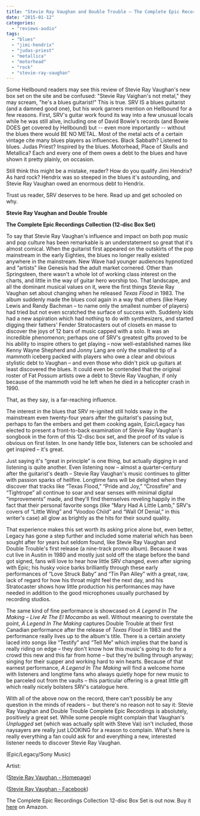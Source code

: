 ```yaml
---
title: "Stevie Ray Vaughan and Double Trouble – The Complete Epic Recordings Collection"
date: "2015-01-12"
categories: 
  - "reviews-audio"
tags: 
  - "blues"
  - "jimi-hendrix"
  - "judas-priest"
  - "metallica"
  - "motorhead"
  - "rock"
  - "stevie-ray-vaughan"
---
```


Some Hellbound readers may see this review of Stevie Ray Vaughan's new box set on the site and be confused: "Stevie Ray Vaighan's not metal," they may scream, "he's a blues guitarist!" This is true. SRV IS a blues guitarist (and a damned good one), but his work garners mention on Hellbound for a few reasons. First, SRV's guitar work found its way into a few unusual locals while he was still alive, including one of David Bowie's records (and Bowie DOES get covered by Hellbound) but -- even more importantly -- without the blues there would BE NO METAL. Most of the metal acts of a certain vintage cite many blues players as influences. Black Sabbath? Listened to blues. Judas Priest? Inspired by the blues. Motorhead, Place of Skulls and Metallica? Each and every one of them owes a debt to the blues and have shown it pretty plainly, on occasion.

Still think this might be a mistake, reader? How do you qualify Jimi Hendrix? As hard rock? Hendrix was so steeped in the blues it's astounding, and Stevie Ray Vaughan owed an enormous debt to Hendrix.

Trust us reader, SRV deserves to be here. Read up and get schooled on why.

**Stevie Ray Vaughan and Double Trouble**

**The Complete Epic Recordings Collection (12-disc Box Set)**

To say that Stevie Ray Vaughan's influence and impact on both pop music and pop culture has been remarkable is an understatement so great that it's almost comical. When the guitarist first appeared on the outskirts of the pop mainstream in the early Eighties, the blues no longer really existed anywhere in the mainstream. New Wave had younger audiences hypnotized and “artists” like Genesis had the adult market cornered. Other than Springsteen, there wasn't a whole lot of working class interest on the charts, and little in the way of guitar hero worship too. That landscape, and all the dominant musical values on it, were the first things Stevie Ray Vaughan set about changing when he released _Texas Flood_ in 1983. The album suddenly made the blues cool again in a way that others (like Huey Lewis and Randy Bachman – to name only the smallest number of players) had tried but not even scratched the surface of success with. Suddenly kids had a new aspiration which had nothing to do with synthesizers, and started digging their fathers' Fender Stratocasters out of closets en masse to discover the joys of 12 bars of music capped with a solo. It was an incredible phenomenon; perhaps one of SRV's greatest gifts proved to be his ability to inspire others to get playing – now well-established names like Kenny Wayne Shepherd and Jonny Lang are only the smallest tip of a mammoth iceberg packed with players who owe a clear and obvious stylistic debt to Vaughan – and even those who didn't pick up guitars at least discovered the blues. It could even be contended that the original roster of Fat Possum artists owe a debt to Stevie Ray Vaughan, if only because of the mammoth void he left when he died in a helicopter crash in 1990.

That, as they say, is a far-reaching influence.

The interest in the blues that SRV re-ignited still holds sway in the mainstream even twenty-four years after the guitarist's passing but, perhaps to fan the embers and get them cooking again, Epic/Legacy has elected to present a front-to-back examination of Stevie Ray Vaughan's songbook in the form of this 12-disc box set, and the proof of its value is obvious on first listen. In one handy little box, listeners can be schooled and get inspired – it's great.

Just saying it's “great in principle” is one thing, but actually digging in and listening is quite another. Even listening now – almost a quarter-century after the guitarist's death – Stevie Ray Vaughan's music continues to glitter with passion sparks of hellfire. Longtime fans will be delighted when they discover that tracks like “Texas Flood,” “Pride and Joy,” “Crossfire” and “Tightrope” all continue to soar and sear senses with minimal digital “improvements” made, and they'll find themselves reveling happily in the fact that their personal favorite songs (like “Mary Had A Little Lamb,” SRV's covers of “Little Wing” and “Voodoo Child” and “Wall Of Denial,” in this writer's case) all glow as brightly as the hits for their sound quality.

That experience makes this set worth its asking price alone but, even better, Legacy has gone a step further and included some material which has been sought after for years but seldom found, like Stevie Ray Vaughan and Double Trouble's first release (a nine-track promo album). Because it was cut live in Austin in 1980 and mostly just sold off the stage before the band got signed, fans will love to hear how little SRV changed, even after signing with Epic; his husky voice barks brilliantly through these early performances of “Love Struck Baby” and “Tin Pan Alley” with a great, raw, lack of regard for how his throat might feel the next day, and his Stratocaster shows how little production his performances may have needed in addition to the good microphones usually purchased by recording studios.

The same kind of fine performance is showcased on _A Legend In The Making – Live At The El Mocambo_ as well. Without meaning to overstate the point, _A Legend In The Making_ captures Double Trouble at their first Canadian performance after the release of _Texas Flood_ in 1983 and the performance really lives up to the album's title. There is a certain anxiety laced into songs like “Testify” and “Tell Me” which implies that the band is really riding on edge – they don't know how this music's going to do for a crowd this new and this far from home – but they're bulling through anyway; singing for their supper and working hard to win hearts. Because of that earnest performance, _A Legend In The Making_ will find a welcome home with listeners and longtime fans who always quietly hope for new music to be parceled out from the vaults – this particular offering is a great little gift which really nicely bolsters SRV's catalogue here.

With all of the above now on the record, there can't possibly be any question in the minds of readers –  but there's no reason not to say it: Stevie Ray Vaughan and Double Trouble Complete Epic Recordings is absolutely, positively a great set. While some people might complain that Vaughan's _Unplugged_ set (which was actually split with Steve Vai) isn't included, those naysayers are really just LOOKING for a reason to complain. What's here is really everything a fan could ask for and everything a new, interested listener needs to discover Stevie Ray Vaughan.

(Epic/Legacy/Sony Music)

Artist:

([Stevie Ray Vaughan - Homepage](http://www.srvofficial.com/ca/music/solos-sessions-encores))

([Stevie Ray Vaughan - Facebook](https://www.facebook.com/stevierayvaughan))

The Complete Epic Recordings Collection 12-disc Box Set is out now. Buy it [here](http://www.amazon.com/The-Complete-Epic-Recordings-Collection/dp/B00MJFQ24W/ref=sr_1_fkmr0_1?ie=UTF8&qid=1415239180&sr=8-1-fkmr0&keywords=Stevie+Ray+Vaughan+-+The+Complete+Epic+Recordings+Collection+%2812-disc+Box+Set%29) on Amazon.
